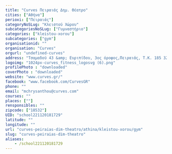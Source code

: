 ```yaml
---
title: "Curves Πειραιάς Δημ. Θέατρο"
cities: ["Αθήνα"]
perioxi: ["Πειραιάς"]
categoryNoSLug: "Κλειστού Χώρου"
subcategoriesNoSLug: ["Γυμναστήριο"]
categories: ["kleistou-xorou"]
subcategories: ["gym"]
organisationid: ""
organisation: "Curves"
orgurl: "undefined-curves"
address: "Τσαμαδού 43 &amp; Ευριπίδου, 3ος όροφος,Πειραιάς, Τ.Κ. 185 32"
logoimg: "1024px-curves_fitness_logosvg (6).png"
profilePhoto : "downloaded"
coverPhoto : "downloaded"
website: "www.curves.gr/"
facebook: "www.facebook.com/CurvesGR"
phone: ""
email: "mchrysanthou@curves.com"
courses: ""
places: [""]
rensponsibles: ""
zipcode: ["18532"]
UID: "school221120181729"
latitude: ""
longitude: ""
url: "curves-peiraias-dim-theatro/athina/kleistou-xorou/gym"
slug: "curves-peiraias-dim-theatro"
aliases:
    - /school221120181729
---
```





